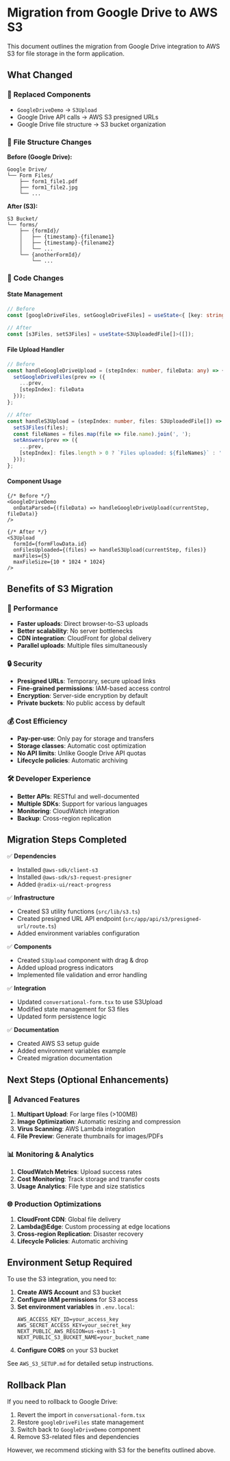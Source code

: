 # Migration from Google Drive to AWS S3

This document outlines the migration from Google Drive integration to AWS S3 for file storage in the form application.

## What Changed

### 🔄 **Replaced Components**
- `GoogleDriveDemo` → `S3Upload`
- Google Drive API calls → AWS S3 presigned URLs
- Google Drive file structure → S3 bucket organization

### 📁 **File Structure Changes**

**Before (Google Drive):**
```
Google Drive/
└── Form Files/
    ├── form1_file1.pdf
    ├── form1_file2.jpg
    └── ...
```

**After (S3):**
```
S3 Bucket/
└── forms/
    ├── {formId}/
    │   ├── {timestamp}-{filename1}
    │   ├── {timestamp}-{filename2}
    │   └── ...
    └── {anotherFormId}/
        └── ...
```

### 🔧 **Code Changes**

#### State Management
```typescript
// Before
const [googleDriveFiles, setGoogleDriveFiles] = useState<{ [key: string]: any }>({});

// After
const [s3Files, setS3Files] = useState<S3UploadedFile[]>([]);
```

#### File Upload Handler
```typescript
// Before
const handleGoogleDriveUpload = (stepIndex: number, fileData: any) => {
  setGoogleDriveFiles(prev => ({
    ...prev,
    [stepIndex]: fileData
  }));
};

// After
const handleS3Upload = (stepIndex: number, files: S3UploadedFile[]) => {
  setS3Files(files);
  const fileNames = files.map(file => file.name).join(', ');
  setAnswers(prev => ({
    ...prev,
    [stepIndex]: files.length > 0 ? `Files uploaded: ${fileNames}` : ''
  }));
};
```

#### Component Usage
```tsx
{/* Before */}
<GoogleDriveDemo 
  onDataParsed={(fileData) => handleGoogleDriveUpload(currentStep, fileData)}
/>

{/* After */}
<S3Upload 
  formId={formFlowData.id}
  onFilesUploaded={(files) => handleS3Upload(currentStep, files)}
  maxFiles={5}
  maxFileSize={10 * 1024 * 1024}
/>
```

## Benefits of S3 Migration

### 🚀 **Performance**
- **Faster uploads**: Direct browser-to-S3 uploads
- **Better scalability**: No server bottlenecks
- **CDN integration**: CloudFront for global delivery
- **Parallel uploads**: Multiple files simultaneously

### 🔒 **Security**
- **Presigned URLs**: Temporary, secure upload links
- **Fine-grained permissions**: IAM-based access control
- **Encryption**: Server-side encryption by default
- **Private buckets**: No public access by default

### 💰 **Cost Efficiency**
- **Pay-per-use**: Only pay for storage and transfers
- **Storage classes**: Automatic cost optimization
- **No API limits**: Unlike Google Drive API quotas
- **Lifecycle policies**: Automatic archiving

### 🛠 **Developer Experience**
- **Better APIs**: RESTful and well-documented
- **Multiple SDKs**: Support for various languages
- **Monitoring**: CloudWatch integration
- **Backup**: Cross-region replication

## Migration Steps Completed

✅ **Dependencies**
- Installed `@aws-sdk/client-s3`
- Installed `@aws-sdk/s3-request-presigner`
- Added `@radix-ui/react-progress`

✅ **Infrastructure**
- Created S3 utility functions (`src/lib/s3.ts`)
- Created presigned URL API endpoint (`src/app/api/s3/presigned-url/route.ts`)
- Added environment variables configuration

✅ **Components**
- Created `S3Upload` component with drag & drop
- Added upload progress indicators
- Implemented file validation and error handling

✅ **Integration**
- Updated `conversational-form.tsx` to use S3Upload
- Modified state management for S3 files
- Updated form persistence logic

✅ **Documentation**
- Created AWS S3 setup guide
- Added environment variables example
- Created migration documentation

## Next Steps (Optional Enhancements)

### 🔄 **Advanced Features**
1. **Multipart Upload**: For large files (>100MB)
2. **Image Optimization**: Automatic resizing and compression
3. **Virus Scanning**: AWS Lambda integration
4. **File Preview**: Generate thumbnails for images/PDFs

### 📊 **Monitoring & Analytics**
1. **CloudWatch Metrics**: Upload success rates
2. **Cost Monitoring**: Track storage and transfer costs
3. **Usage Analytics**: File type and size statistics

### 🌐 **Production Optimizations**
1. **CloudFront CDN**: Global file delivery
2. **Lambda@Edge**: Custom processing at edge locations
3. **Cross-region Replication**: Disaster recovery
4. **Lifecycle Policies**: Automatic archiving

## Environment Setup Required

To use the S3 integration, you need to:

1. **Create AWS Account** and S3 bucket
2. **Configure IAM permissions** for S3 access
3. **Set environment variables** in `.env.local`:
   ```env
   AWS_ACCESS_KEY_ID=your_access_key
   AWS_SECRET_ACCESS_KEY=your_secret_key
   NEXT_PUBLIC_AWS_REGION=us-east-1
   NEXT_PUBLIC_S3_BUCKET_NAME=your_bucket_name
   ```
4. **Configure CORS** on your S3 bucket

See `AWS_S3_SETUP.md` for detailed setup instructions.

## Rollback Plan

If you need to rollback to Google Drive:

1. Revert the import in `conversational-form.tsx`
2. Restore `googleDriveFiles` state management
3. Switch back to `GoogleDriveDemo` component
4. Remove S3-related files and dependencies

However, we recommend sticking with S3 for the benefits outlined above.